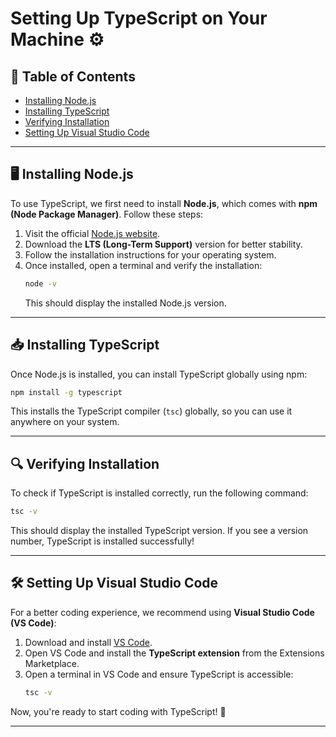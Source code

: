 
# Setting Up TypeScript on Your Machine ⚙️

## 📜 Table of Contents
- [Installing Node.js](#installing-nodejs)
- [Installing TypeScript](#installing-typescript)
- [Verifying Installation](#verifying-installation)
- [Setting Up Visual Studio Code](#setting-up-visual-studio-code)

---

## 🖥️ Installing Node.js
To use TypeScript, we first need to install **Node.js**, which comes with **npm (Node Package Manager)**. Follow these steps:

1. Visit the official [Node.js website](https://nodejs.org/).
2. Download the **LTS (Long-Term Support)** version for better stability.
3. Follow the installation instructions for your operating system.
4. Once installed, open a terminal and verify the installation:
   ```bash
   node -v
   ```
   This should display the installed Node.js version.

---

## 📥 Installing TypeScript
Once Node.js is installed, you can install TypeScript globally using npm:

```bash
npm install -g typescript
```

This installs the TypeScript compiler (`tsc`) globally, so you can use it anywhere on your system.

---

## 🔍 Verifying Installation
To check if TypeScript is installed correctly, run the following command:

```bash
tsc -v
```

This should display the installed TypeScript version. If you see a version number, TypeScript is installed successfully!

---

## 🛠️ Setting Up Visual Studio Code
For a better coding experience, we recommend using **Visual Studio Code (VS Code)**:

1. Download and install [VS Code](https://code.visualstudio.com/).
2. Open VS Code and install the **TypeScript extension** from the Extensions Marketplace.
3. Open a terminal in VS Code and ensure TypeScript is accessible:
   ```bash
   tsc -v
   ```

Now, you're ready to start coding with TypeScript! 🚀

---

